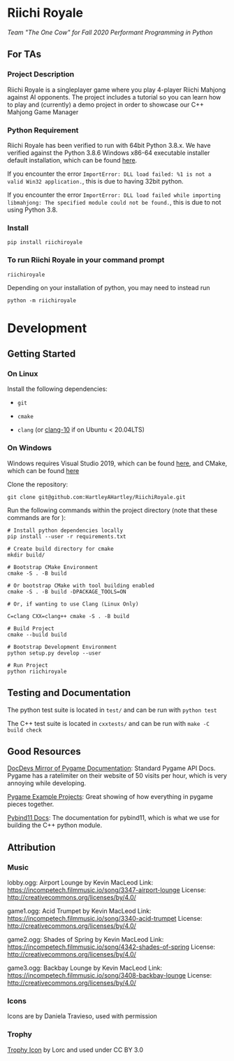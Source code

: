 # Riichi Royale
*Team "The One Cow" for Fall 2020 Performant Programming in Python*

## For TAs

### Project Description
Riichi Royale is a singleplayer game where you play 4-player Riichi Mahjong against AI opponents. The project includes a tutorial so you can learn how to play and (currently) a demo project in order to showcase our C++ Mahjong Game Manager

### Python Requirement
Riichi Royale has been verified to run with 64bit Python 3.8.x. We have verified against the Python 3.8.6 Windows x86-64 executable installer default installation, which can be found [here](https://www.python.org/downloads/release/python-386/).

If you encounter the error `ImportError: DLL load failed: %1 is not a valid Win32 application.`, this is due to having 32bit python.

If you encounter the error `ImportError: DLL load failed while importing libmahjong: The specified module could not be found.`, this is due to not using Python 3.8.

### Install
``pip install riichiroyale``

### To run Riichi Royale in your command prompt
``riichiroyale``

Depending on your installation of python, you may need to instead run 

```python -m riichiroyale```

# Development

## Getting Started

### On Linux

Install the following dependencies:

- `git`

- `cmake`

- `clang` (or [clang-10](https://packages.ubuntu.com/bionic/clang-10) if on Ubuntu < 20.04LTS)

### On Windows

Windows requires Visual Studio 2019, which can be found [here](https://visualstudio.microsoft.com/downloads/), and CMake, which can be found [here](https://cmake.org/download/)

Clone the repository:

```
git clone git@github.com:HartleyAHartley/RiichiRoyale.git
```

Run the following commands within the project directory (note that these commands are for ):
```
# Install python dependencies locally
pip install --user -r requirements.txt

# Create build directory for cmake
mkdir build/

# Bootstrap CMake Environment
cmake -S . -B build

# Or bootstrap CMake with tool building enabled
cmake -S . -B build -DPACKAGE_TOOLS=ON

# Or, if wanting to use Clang (Linux Only)

C=clang CXX=clang++ cmake -S . -B build

# Build Project
cmake --build build

# Bootstrap Development Environment
python setup.py develop --user

# Run Project
python riichiroyale
```

## Testing and Documentation

The python test suite is located in `test/` and can be run with `python test`

The C++ test suite is located in `cxxtests/` and can be run with `make -C build check`

## Good Resources

[DocDevs Mirror of Pygame Documentation](https://devdocs.io/pygame/): Standard Pygame API Docs. Pygame has a ratelimiter on their website of 50 visits per hour, which is very annoying while developing.

[Pygame Example Projects](https://github.com/ternus/pygame-examples): Great showing of how everything in pygame pieces together.

[Pybind11 Docs](https://pybind11.readthedocs.io/en/latest/): The documentation for pybind11, which is what we use for building the C++ python module.

## Attribution

### Music

lobby.ogg:
Airport Lounge by Kevin MacLeod
Link: https://incompetech.filmmusic.io/song/3347-airport-lounge
License: http://creativecommons.org/licenses/by/4.0/

game1.ogg:
Acid Trumpet by Kevin MacLeod
Link: https://incompetech.filmmusic.io/song/3340-acid-trumpet
License: http://creativecommons.org/licenses/by/4.0/

game2.ogg:
Shades of Spring by Kevin MacLeod
Link: https://incompetech.filmmusic.io/song/4342-shades-of-spring
License: http://creativecommons.org/licenses/by/4.0/

game3.ogg:
Backbay Lounge by Kevin MacLeod
Link: https://incompetech.filmmusic.io/song/3408-backbay-lounge
License: http://creativecommons.org/licenses/by/4.0/

### Icons

Icons are by Daniela Travieso, used with permission

### Trophy

[Trophy Icon](https://game-icons.net/1x1/lorc/trophy.html) by Lorc and used under CC BY 3.0